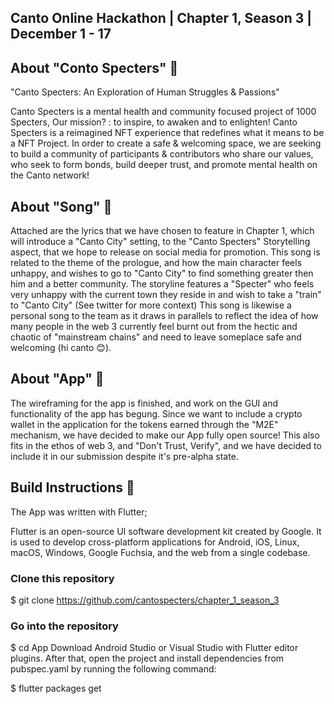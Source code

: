 ## Canto Online Hackathon | Chapter 1, Season 3 | December 1 - 17

## **About "Conto Specters" 👻**

"Canto Specters: An Exploration of Human Struggles & Passions"

Canto Specters is a mental health and community focused project of 1000 Specters,
Our mission? : to inspire, to awaken and to enlighten!
Canto Specters is a reimagined NFT experience that redefines what it means to be a NFT Project.
In order to create a safe & welcoming space, we are seeking to build a community of participants & contributors who share our values, 
who seek to form bonds, build deeper trust, and promote mental health on the Canto network!


## **About "Song" 🎵**

Attached are the lyrics that we have chosen to feature in Chapter 1, which will introduce a "Canto City" setting, to the "Canto Specters" Storytelling aspect,
that we hope to release on social media for promotion. 
This song is related to the theme of the prologue, and how the main character feels unhappy, and wishes to go to "Canto City" to find something greater then him and a better community.
The storyline features a "Specter" who feels very unhappy with the current town they reside in and wish to take a "train" to "Canto City" (See twitter for more context)
This song is likewise a personal song to the team as it draws in parallels to reflect the idea of how many people in the web 3 currently feel burnt out from the hectic and chaotic of "mainstream chains" and need to leave someplace safe and welcoming (hi canto 😊). 


## **About "App" 📱**

The wireframing for the app is finished, and work on the GUI and functionality of the app has begung. 
Since we want to include a crypto wallet in the application for the tokens earned through the "M2E" mechanism, we have decided to make our App fully open source!
This also fits in the ethos of web 3, and "Don't Trust, Verify", and we have decided to include it in our submission despite it's pre-alpha state.

## **Build Instructions 📱**
The App was written with Flutter;

Flutter is an open-source UI software development kit created by Google. It is used to develop cross-platform applications for Android, iOS, Linux, macOS, Windows, Google Fuchsia, and the web from a single codebase. 



### Clone this repository
$ git clone https://github.com/cantospecters/chapter_1_season_3

### Go into the repository
$ cd App
Download Android Studio or Visual Studio with Flutter editor plugins. After that, open the project and install dependencies from pubspec.yaml by running the following command:

$ flutter packages get
